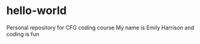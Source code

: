 # hello-world
Personal repository for CFG coding course
My name is Emily Harrison and coding is fun
